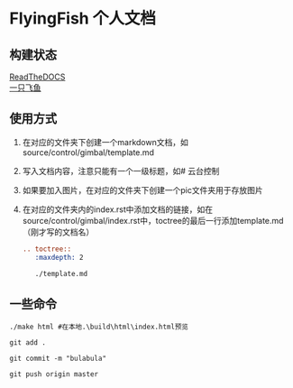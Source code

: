 # FlyingFish 个人文档

## 构建状态

[ReadTheDOCS](https://readthedocs.org/projects/flyingfish/)<BR>
[一只飞鱼](https://flyingfish.readthedocs.io/zh-cn/latest/)

## 使用方式

1. 在对应的文件夹下创建一个markdown文档，如source/control/gimbal/template.md

2. 写入文档内容，注意只能有一个一级标题，如# 云台控制

3. 如果要加入图片，在对应的文件夹下创建一个pic文件夹用于存放图片

4. 在对应的文件夹内的index.rst中添加文档的链接，如在source/control/gimbal/index.rst中，toctree的最后一行添加template.md（刚才写的文档名）

   ```rst
   .. toctree::
      :maxdepth: 2

      ./template.md
   ```

## 一些命令

``` shell
./make html #在本地.\build\html\index.html预览
```
``` shell
git add .
```
``` shell
git commit -m "bulabula"
```
``` shell
git push origin master 
```
